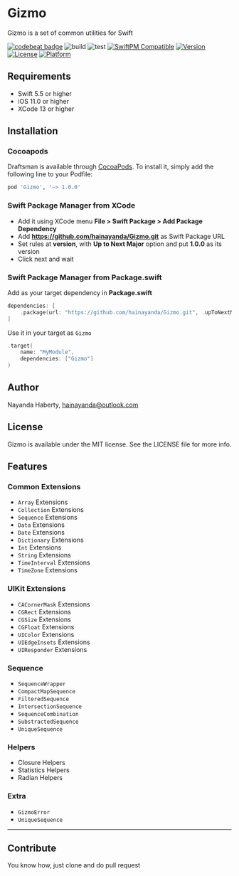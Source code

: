 
# Gizmo

Gizmo is a set of common utilities for Swift

[![codebeat badge](https://codebeat.co/badges/4bee383d-c92b-4890-93b0-eaa6ec90faa4)](https://codebeat.co/projects/github-com-hainayanda-gizmo-main)
![build](https://github.com/hainayanda/Gizmo/workflows/build/badge.svg)
![test](https://github.com/hainayanda/Gizmo/workflows/test/badge.svg)
[![SwiftPM Compatible](https://img.shields.io/badge/SwiftPM-Compatible-brightgreen)](https://swift.org/package-manager/)
[![Version](https://img.shields.io/cocoapods/v/Gizmo.svg?style=flat)](https://cocoapods.org/pods/Gizmo)
[![License](https://img.shields.io/cocoapods/l/Gizmo.svg?style=flat)](https://cocoapods.org/pods/Gizmo)
[![Platform](https://img.shields.io/cocoapods/p/Gizmo.svg?style=flat)](https://cocoapods.org/pods/Gizmo)

## Requirements

- Swift 5.5 or higher
- iOS 11.0 or higher
- XCode 13 or higher

## Installation
  
### Cocoapods

Draftsman is available through [CocoaPods](https://cocoapods.org). To install
it, simply add the following line to your Podfile:

```ruby
pod 'Gizmo', '~> 1.0.0'
```

### Swift Package Manager from XCode

- Add it using XCode menu **File > Swift Package > Add Package Dependency**
- Add **<https://github.com/hainayanda/Gizmo.git>** as Swift Package URL
- Set rules at **version**, with **Up to Next Major** option and put **1.0.0** as its version
- Click next and wait

### Swift Package Manager from Package.swift

Add as your target dependency in ****Package.swift****

```swift
dependencies: [
    .package(url: "https://github.com/hainayanda/Gizmo.git", .upToNextMajor(from: "1.0.0"))
]
```

Use it in your target as `Gizmo`

```swift
.target(
    name: "MyModule",
    dependencies: ["Gizmo"]
)
```

## Author

Nayanda Haberty, hainayanda@outlook.com

## License

Gizmo is available under the MIT license. See the LICENSE file for more info.

## Features

### Common Extensions

- `Array` Extensions
- `Collection` Extensions
- `Sequence` Extensions
- `Data` Extensions
- `Date` Extensions
- `Dictionary` Extensions
- `Int` Extensions
- `String` Extensions
- `TimeInterval` Extensions
- `TimeZone` Extensions

### UIKit Extensions

- `CACornerMask` Extensions
- `CGRect` Extensions
- `CGSize` Extensions
- `CGFloat` Extensions
- `UIColor` Extensions
- `UIEdgeInsets` Extensions
- `UIResponder` Extensions

### Sequence

- `SequenceWrapper`
- `CompactMapSequence`
- `FilteredSequence`
- `IntersectionSequence`
- `SequenceCombination`
- `SubstractedSequence`
- `UniqueSequence`

### Helpers

- Closure Helpers
- Statistics Helpers
- Radian Helpers

### Extra

- `GizmoError`
- `UniqueSequence`

***

## Contribute

You know how, just clone and do pull request
